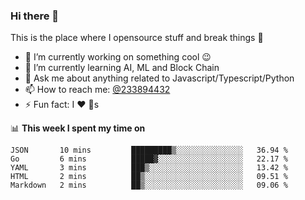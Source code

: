 ### Hi there 👋

<!--
**a233894432/a233894432** is a ✨ _special_ ✨ repository because its `README.md` (this file) appears on your GitHub profile.

Here are some ideas to get you started:

- 🔭 I’m currently working on ...
- 🌱 I’m currently learning ...
- 👯 I’m looking to collaborate on ...
- 🤔 I’m looking for help with ...
- 💬 Ask me about ...
- 📫 How to reach me: ...
- 😄 Pronouns: ...
- ⚡ Fun fact: ...
-->
 
 
This is the place where I opensource stuff and break things :rofl:

- 🔭 I’m currently working on something cool :wink:
- 🌱 I’m currently learning AI, ML and Block Chain
- 💬 Ask me about anything related to Javascript/Typescript/Python
- 📫 How to reach me: [@233894432](https://twitter.com/233894432)
- ⚡ Fun fact: I :heart: :dog:s

📊 **This week I spent my time on**
<!--START_SECTION:waka-->
```text
JSON       10 mins         █████████▒░░░░░░░░░░░░░░░   36.94 % 
Go         6 mins          █████▓░░░░░░░░░░░░░░░░░░░   22.17 % 
YAML       3 mins          ███▒░░░░░░░░░░░░░░░░░░░░░   13.42 % 
HTML       2 mins          ██▒░░░░░░░░░░░░░░░░░░░░░░   09.51 % 
Markdown   2 mins          ██▒░░░░░░░░░░░░░░░░░░░░░░   09.06 % 
```
<!--END_SECTION:waka-->
